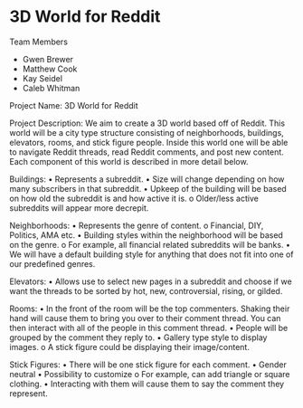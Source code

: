 3D World for Reddit
=========================================
Team Members
* Gwen Brewer
* Matthew Cook
* Kay Seidel
* Caleb Whitman

Project Name: 3D World for Reddit

Project Description:
  We aim to create a 3D world based off of Reddit.  This world will be a city type structure consisting of neighborhoods, buildings, elevators, rooms, and stick figure people. Inside this world one will be able to navigate Reddit threads, read Reddit comments, and post new content. Each component of this world is described in more detail below.

Buildings:
    •	Represents a subreddit.
    •	Size will change depending on how many subscribers in that subreddit. 
    •	Upkeep of the building will be based on how old the subreddit is and how active it is.
        o	Older/less active subreddits will appear more decrepit. 

Neighborhoods: 
    •	Represents the genre of content.
        o	Financial, DIY, Politics, AMA etc.
    •	Building styles within the neighborhood will be based on the genre.
        o	For example, all financial related subreddits will be banks.
    •	We will have a default building style for anything that does not fit into one of our predefined genres.

Elevators: 
    • Allows use to select new pages in a subreddit and choose if we want the threads to be sorted by hot, new, controversial, rising, or gilded.

Rooms: 
    •	In the front of the room will be the top commenters. Shaking their hand will cause them to bring you over to their comment thread.       You can then interact with all of the people in this comment thread.
    •	People will be grouped by the comment they reply to. 
    •	Gallery type style to display images.
        o	A stick figure could be displaying their image/content.

Stick Figures: 
    •	There will be one stick figure for each comment.
    •	Gender neutral
    •	Possibility to customize 
        o	For example, can add triangle or square clothing.
    •	Interacting with them will cause them to say the comment they represent.
